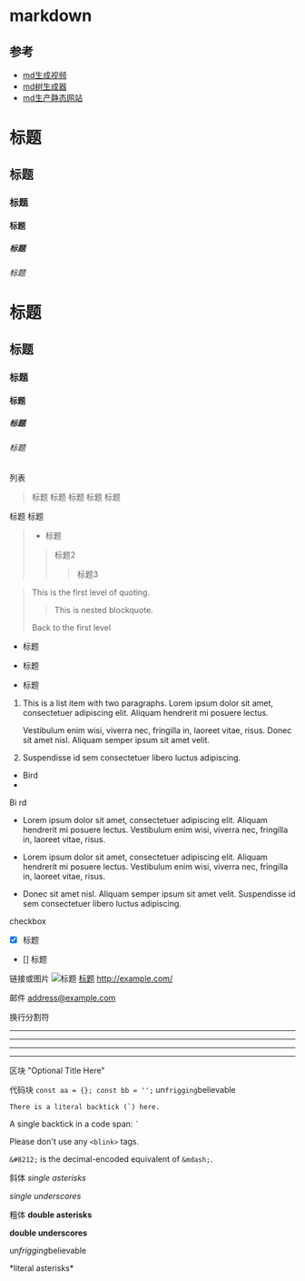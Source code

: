 # markdown



## 参考

- [md生成视频](http://mdvideo.gshll.com/guide)
- [md树生成器](https://devtool.tech/tree)
- [md生产静态网站](https://blog.thomaspuppe.de/static-sites-from-markdown-with-caddy-server)

# 标题
## 标题
### 标题
#### 标题
##### 标题
###### 标题

# 标题 #
## 标题 ##
### 标题 ###
#### 标题 ####
##### 标题 #####
###### 标题 ######






列表
> 标题
标题
标题
标题
标题

标题
标题

> * 标题
> > 标题2
> >
> > > 标题3

> This is the first level of quoting.
>
> > This is nested blockquote.
>
> Back to the first level


* 标题
+ 标题
- 标题


1.  This is a list item with two paragraphs. Lorem ipsum dolor
    sit amet, consectetuer adipiscing elit. Aliquam hendrerit
    mi posuere lectus.

    Vestibulum enim wisi, viverra nec, fringilla in, laoreet
    vitae, risus. Donec sit amet nisl. Aliquam semper ipsum
    sit amet velit.



2.  Suspendisse id sem consectetuer libero luctus adipiscing.


*   Bird
*   
Bi
rd


*   Lorem ipsum dolor sit amet, consectetuer adipiscing elit.
    Aliquam hendrerit mi posuere lectus. Vestibulum enim wisi,
    viverra nec, fringilla in, laoreet vitae, risus.


*   Lorem ipsum dolor sit amet, consectetuer adipiscing elit.
Aliquam hendrerit mi posuere lectus. Vestibulum enim wisi,
viverra nec, fringilla in, laoreet vitae, risus.
*   Donec sit amet nisl. Aliquam semper ipsum sit amet velit.
Suspendisse id sem consectetuer libero luctus adipiscing.










checkbox
- [x] 标题
- [] 标题








链接或图片
![标题](https://www.zybuluo.com/static/img/logo.png)
[标题](https://www.zybuluo.com/cmd/)
<http://example.com/>





邮件
<address@example.com>






换行分割符
* * *

***

*****

- - -



区块
"Optional Title Here"



代码块
`
const aa = {};
const bb = '';
`
un`frigging`believable

``There is a literal backtick (`) here.``

A single backtick in a code span: `` ` ``

Please don't use any `<blink>` tags.

`&#8212;` is the decimal-encoded equivalent of `&mdash;`.





斜体
*single asterisks*

_single underscores_


粗体
**double asterisks**

__double underscores__

un*frigging*believable




\*literal asterisks\*
